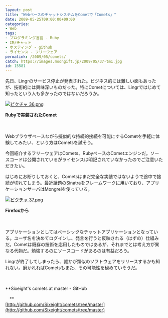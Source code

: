 ```yaml
---
layout: post
title: "WebベースのチャットシステムをCometで「Comets」"
date: 2009-05-25T09:00:00+09:00
categories:
- Web
tags: 
- プログラミング言語 - Ruby
- IM/チャット
- ホスティング - github
- ライセンス - フリーウェア
permalink: /2009/05/comets/
catch: https://images.moongift.jp/2009/05/37-tm1.jpg
id: 15581
---
```

先日、Lingrのサービス停止が発表された。ビジネス的には難しい面もあったが、技術的には興味深いものだった。特にCometについては、Lingrではじめて知ったという人も多かったのではないだろうか。

  

[![ピクチャ 36.png](https://images.moongift.jp/2009/05/36-tm.jpg)](https://images.moongift.jp/2009/05/361.png)  
  
**Rubyで実装されたComet**

  

　

  

Webブラウザベースながら擬似的な持続的接続を可能にするCometを手軽に体験してみたい、という方はCometsを試そう。

  

今回紹介するフリーウェアはComets、RubyベースのCometエンジンだ。ソースコードは公開されているがライセンスは明記されていなかったのでご注意いただきたい。

  
<!--more-->

はじめにお断りしておくと、Cometsはまだ完全な実装ではないようで途中で接続が切れてしまう。最近話題のSinatraをフレームワークに用いており、アプリケーションサーバはMongrelを使っている。

  

[![ピクチャ 37.png](https://images.moongift.jp/2009/05/37-tm1.jpg)](https://images.moongift.jp/2009/05/371.png)  
  
**Firefoxから**

  

　

  

アプリケーションとしてはベーシックなチャットアプリケーションとなっている。ユーザ名を決めてログインし、発言を行うと反映される（はずの）仕組みだ。Cometは既存の技術を応用したものではあるが、それまでとは考え方が異なる代物だ。勉強するのにソースコードがあるのは有益だろう。

  

Lingrが終了してしまったら、誰かが類似のソフトウェアをリリースするかも知れない。磨かれればCometsもまた、その可能性を秘めていそうだ。

  

　

  

**Sixeight's comets at master - GitHub  
  
　**  
  [http://github.com/Sixeight/comets/tree/master](http://github.com/Sixeight/comets/tree/master)

  
